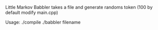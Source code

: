 Little Markov Babbler takes a file and generate randoms token (100 by default modify main.cpp)

Usage:
   ./compile
   ./babbler filename
